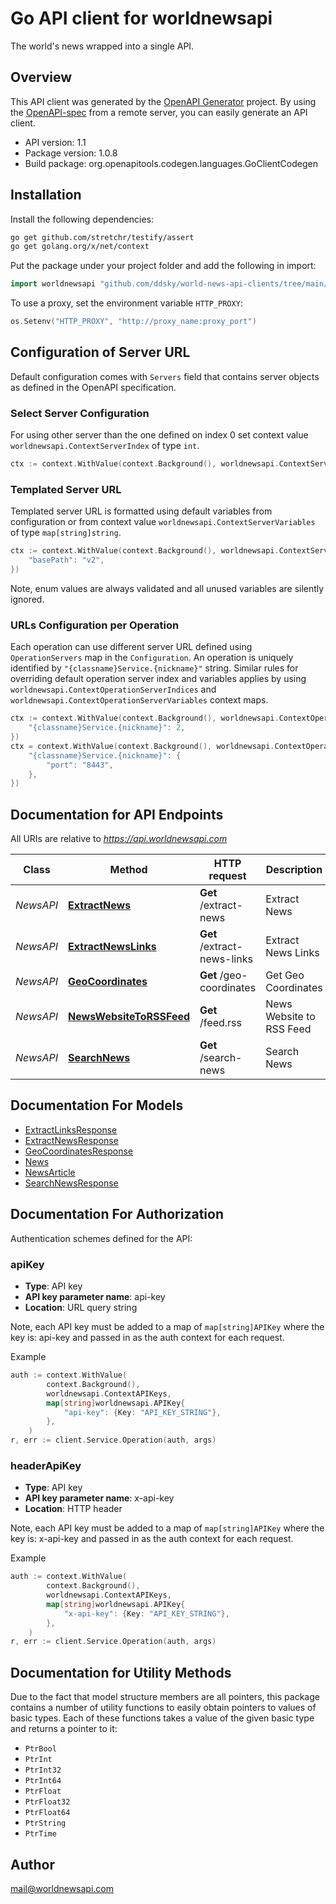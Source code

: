 # Go API client for worldnewsapi

The world's news wrapped into a single API.

## Overview
This API client was generated by the [OpenAPI Generator](https://openapi-generator.tech) project.  By using the [OpenAPI-spec](https://www.openapis.org/) from a remote server, you can easily generate an API client.

- API version: 1.1
- Package version: 1.0.8
- Build package: org.openapitools.codegen.languages.GoClientCodegen

## Installation

Install the following dependencies:

```sh
go get github.com/stretchr/testify/assert
go get golang.org/x/net/context
```

Put the package under your project folder and add the following in import:

```go
import worldnewsapi "github.com/ddsky/world-news-api-clients/tree/main/go/"
```

To use a proxy, set the environment variable `HTTP_PROXY`:

```go
os.Setenv("HTTP_PROXY", "http://proxy_name:proxy_port")
```

## Configuration of Server URL

Default configuration comes with `Servers` field that contains server objects as defined in the OpenAPI specification.

### Select Server Configuration

For using other server than the one defined on index 0 set context value `worldnewsapi.ContextServerIndex` of type `int`.

```go
ctx := context.WithValue(context.Background(), worldnewsapi.ContextServerIndex, 1)
```

### Templated Server URL

Templated server URL is formatted using default variables from configuration or from context value `worldnewsapi.ContextServerVariables` of type `map[string]string`.

```go
ctx := context.WithValue(context.Background(), worldnewsapi.ContextServerVariables, map[string]string{
	"basePath": "v2",
})
```

Note, enum values are always validated and all unused variables are silently ignored.

### URLs Configuration per Operation

Each operation can use different server URL defined using `OperationServers` map in the `Configuration`.
An operation is uniquely identified by `"{classname}Service.{nickname}"` string.
Similar rules for overriding default operation server index and variables applies by using `worldnewsapi.ContextOperationServerIndices` and `worldnewsapi.ContextOperationServerVariables` context maps.

```go
ctx := context.WithValue(context.Background(), worldnewsapi.ContextOperationServerIndices, map[string]int{
	"{classname}Service.{nickname}": 2,
})
ctx = context.WithValue(context.Background(), worldnewsapi.ContextOperationServerVariables, map[string]map[string]string{
	"{classname}Service.{nickname}": {
		"port": "8443",
	},
})
```

## Documentation for API Endpoints

All URIs are relative to *https://api.worldnewsapi.com*

Class | Method | HTTP request | Description
------------ | ------------- | ------------- | -------------
*NewsAPI* | [**ExtractNews**](docs/NewsAPI.md#extractnews) | **Get** /extract-news | Extract News
*NewsAPI* | [**ExtractNewsLinks**](docs/NewsAPI.md#extractnewslinks) | **Get** /extract-news-links | Extract News Links
*NewsAPI* | [**GeoCoordinates**](docs/NewsAPI.md#geocoordinates) | **Get** /geo-coordinates | Get Geo Coordinates
*NewsAPI* | [**NewsWebsiteToRSSFeed**](docs/NewsAPI.md#newswebsitetorssfeed) | **Get** /feed.rss | News Website to RSS Feed
*NewsAPI* | [**SearchNews**](docs/NewsAPI.md#searchnews) | **Get** /search-news | Search News


## Documentation For Models

 - [ExtractLinksResponse](docs/ExtractLinksResponse.md)
 - [ExtractNewsResponse](docs/ExtractNewsResponse.md)
 - [GeoCoordinatesResponse](docs/GeoCoordinatesResponse.md)
 - [News](docs/News.md)
 - [NewsArticle](docs/NewsArticle.md)
 - [SearchNewsResponse](docs/SearchNewsResponse.md)


## Documentation For Authorization


Authentication schemes defined for the API:
### apiKey

- **Type**: API key
- **API key parameter name**: api-key
- **Location**: URL query string

Note, each API key must be added to a map of `map[string]APIKey` where the key is: api-key and passed in as the auth context for each request.

Example

```go
auth := context.WithValue(
		context.Background(),
		worldnewsapi.ContextAPIKeys,
		map[string]worldnewsapi.APIKey{
			"api-key": {Key: "API_KEY_STRING"},
		},
	)
r, err := client.Service.Operation(auth, args)
```

### headerApiKey

- **Type**: API key
- **API key parameter name**: x-api-key
- **Location**: HTTP header

Note, each API key must be added to a map of `map[string]APIKey` where the key is: x-api-key and passed in as the auth context for each request.

Example

```go
auth := context.WithValue(
		context.Background(),
		worldnewsapi.ContextAPIKeys,
		map[string]worldnewsapi.APIKey{
			"x-api-key": {Key: "API_KEY_STRING"},
		},
	)
r, err := client.Service.Operation(auth, args)
```


## Documentation for Utility Methods

Due to the fact that model structure members are all pointers, this package contains
a number of utility functions to easily obtain pointers to values of basic types.
Each of these functions takes a value of the given basic type and returns a pointer to it:

* `PtrBool`
* `PtrInt`
* `PtrInt32`
* `PtrInt64`
* `PtrFloat`
* `PtrFloat32`
* `PtrFloat64`
* `PtrString`
* `PtrTime`

## Author

mail@worldnewsapi.com

